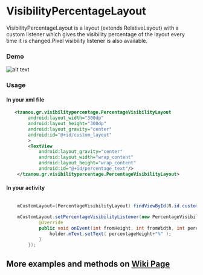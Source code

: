 # VisibilityPercentageLayout

VisibilityPercentageLayout is a layout (extends RelativeLayout) with a custom listener which gives the visibility percentage of the layout every time it is changed.Pixel visibility listener is also available.

### Demo

![alt text](http://i268.photobucket.com/albums/jj26/tzanou/simple_zpsklounw4l.gif )

### Usage



#### In your xml file

```xml
   <tzanou.gr.visibilitypercentage.PercentageVisibilityLayout
        android:layout_width="300dp"
        android:layout_height="300dp"
        android:layout_gravity="center"
        android:id="@+id/custom_layout"
        >
        <TextView
            android:layout_gravity="center"
            android:layout_width="wrap_content"
            android:layout_height="wrap_content"
            android:id="@+id/percentage_text"/>
    </tzanou.gr.visibilitypercentage.PercentageVisibilityLayout>
```
#### In your activity

```java

    mCustomLayout=(PercentageVisibilityLayout) findViewById(R.id.custom_layout);

    mCustomLayout.setPercentageVisibilityListener(new PercentageVisibilityLayout.PercentageVisibilityListener() {
            @Override
            public void onEvent(int fromHeight, int fromWidth, int percentageHeight, int percentageWidth) {
                holder.mText.setText( percentageHeight+"%" );
            }
        });
```

## More examples and methods on [Wiki Page](https://github.com/tzanou/VisibilityPercentageLayout/wiki)


